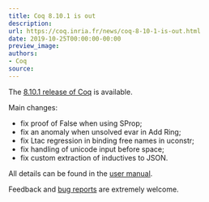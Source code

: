 ```yaml
---
title: Coq 8.10.1 is out
description:
url: https://coq.inria.fr/news/coq-8-10-1-is-out.html
date: 2019-10-25T00:00:00-00:00
preview_image:
authors:
- Coq
source:
---
```



<p>The <a href="https://github.com/coq/coq/releases/tag/V8.10.1">8.10.1 release of Coq</a> is available.</p>
<p>Main changes:</p>
<ul>
<li>fix proof of False when using SProp;</li>
<li>fix an anomaly when unsolved evar in Add Ring;</li>
<li>fix Ltac regression in binding free names in uconstr;</li>
<li>fix handling of unicode input before space;</li>
<li>fix custom extraction of inductives to JSON.</li>
</ul>
<p>All details can be found in the <a href="https://coq.github.io/doc/V8.10.1/refman/changes.html#changes-in-8-10-1">user manual</a>.</p>
<p>Feedback and <a href="https://github.com/coq/coq/issues">bug reports</a> are extremely welcome.</p>

 
